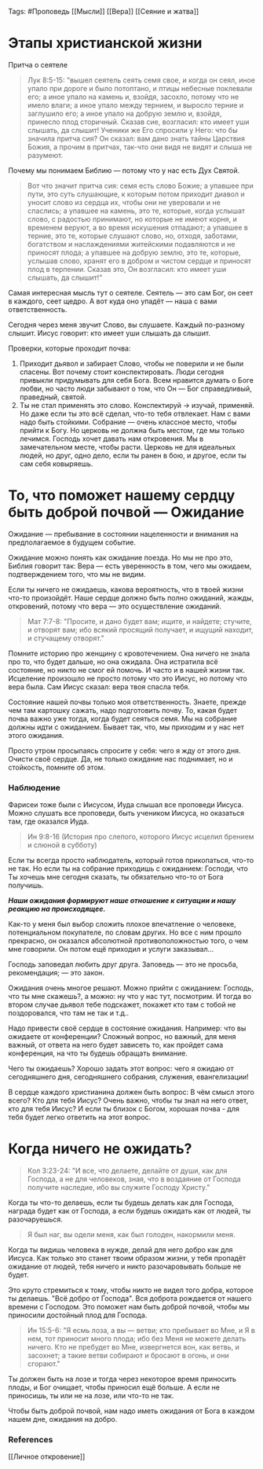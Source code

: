 Tags: #Проповедь
[[Мысли]]
[[Вера]]
[[Сеяние и жатва]]
# Этапы христианской жизни

Притча о сеятеле
> Лук 8:5-15: "вышел сеятель сеять семя свое, и когда он сеял, иное упало при дороге и было потоптано, и птицы небесные поклевали его; а иное упало на камень и, взойдя, засохло, потому что не имело влаги; а иное упало между тернием, и выросло терние и заглушило его; а иное упало на добрую землю и, взойдя, принесло плод сторичный. Сказав сие, возгласил: кто имеет уши слышать, да слышит! Ученики же Его спросили у Него: что бы значила притча сия? Он сказал: вам дано знать тайны Царствия Божия, а прочим в притчах, так-что они видя не видят и слыша не разумеют. 

Почему мы понимаем Библию — потому что у нас есть Дух Святой.

> Вот что значит притча сия: семя есть слово Божие; а упавшее при пути, это суть слушающие, к которым потом приходит диавол и уносит слово из сердца их, чтобы они не уверовали и не спаслись; а упавшее на камень, это те, которые, когда услышат слово, с радостью принимают, но которые не имеют корня, и временем веруют, а во время искушения отпадают; а упавшее в терние, это те, которые слушают слово, но, отходя, заботами, богатством и наслаждениями житейскими подавляются и не приносят плода; а упавшее на добрую землю, это те, которые, услышав слово, хранят его в добром и чистом сердце и приносят плод в терпении. Сказав это, Он возгласил: кто имеет уши слышать, да слышит!"

Самая интересная мысль тут о сеятеле. Сеятель — это сам Бог, он сеет в каждого, сеет щедро. А вот куда оно упадёт — наша с вами ответственность. 

Сегодня через меня звучит Слово, вы слушаете. Каждый по-разному слышит. Иисус говорит: кто имеет уши слышать да слышит. 

Проверки, которые проходит почва:
1. Приходит дьявол и забирает Слово, чтобы не поверили и не были спасены. Вот почему стоит конспектировать.
Люди сегодня привыкли придумывать для себя Бога. Всем нравится думать о Боге любви, но часто люди забывают о том, что Он — Бог справедливый, праведный, святой.
2. Ты не стал применять это слово. Конспектируй -> изучай, применяй. Но даже если ты это всё сделал, что-то тебя отвлекает. Нам с вами надо быть стойкими.
Собрание — очень классное место, чтобы прийти к Богу. Но церковь не должна быть местом, где мы только лечимся. Господь хочет давать нам откровения. Мы в замечательном месте, чтобы расти. Церковь не для идеальных людей, но друг, одно дело, если ты ранен в бою, и другое, если ты сам себя ковыряешь.
# То, что поможет нашему сердцу быть доброй почвой — Ожидание

Ожидание — пребывание в состоянии нацеленности и внимания на предполагаемое в будущем событие.

Ожидание можно понять как ожидание поезда. Но мы не про это, Библия говорит так:
Вера — есть уверенность в том, чего мы ожидаем, подтверждением того, что мы не видим.

Если ты ничего не ожидаешь, какова вероятность, что в твоей жизни что-то произойдёт. Наше сердце должно быть полно ожиданий, жажды, откровений, потому что вера — это осуществление ожиданий.

> Мат 7:7-8: "Просите, и дано будет вам; ищите, и найдете; стучите, и отворят вам; ибо всякий просящий получает, и ищущий находит, и стучащему отворят."

Помните историю про женщину с кровотечением. Она ничего не знала про то, что будет дальше, но она ожидала. Она истратила всё состояние, но никто не смог ей помочь. И часто и в нашей жизни так. Исцеление произошло не просто потому что это Иисус, но потому что вера была. Сам Иисус сказал: вера твоя спасла тебя. 

Состояние нашей почвы только моя ответственность. 
Знаете, прежде чем там картошку сажать, надо подготовить почву. То, какая будет почва важно уже тогда, когда будет сеяться семя. Мы на собрание должны идти с ожиданием. 
Бывает так, что, мы приходим и у нас нет этого ожидания.

Просто утром просыпаясь спросите у себя: чего я жду от этого дня. Очисти своё сердце. Да, не только ожидание нас поднимает, но и стойкость, помните об этом.

### Наблюдение

Фарисеи тоже были с Иисусом, Иуда слышал все проповеди Иисуса. Можно слушать все проповеди, быть учеником Иисуса, но оказаться там, где оказался Иуда.

> Ин 9:8-16
(История про слепого, которого Иисус исцелил брением и слюной в субботу)

Если ты всегда просто наблюдатель, который готов прикопаться, что-то не так. Но если ты на собрание приходишь с ожиданием: Господи, что Ты хочешь мне сегодня сказать, ты обязательно что-то от Бога получишь. 

***Наши ожидания формируют наше отношение к ситуации и нашу реакцию на происходящее.***

Как-то у меня был выбор сложить плохое впечатление о человеке, потенциальном покупателе, по словам других. Но все с ним прошло прекрасно, он оказался абсолютной противоположностью того, о чем мне говорили. Он потом ещё приходил и услуги заказывал...

Господь заповедал любить друг друга. Заповедь — это не просьба, рекомендация; — это закон.

Ожидания очень многое решают. Можно прийти с ожиданием: Господь, что ты мне скажешь?, а можно: ну что у нас тут, посмотрим. И тогда во втором случае дьявол тебе подскажет, покажет кто там с тобой не поздоровался, что там не так и т.д.. 

Надо привести своё сердце в состояние ожидания. Например: что вы ожидаете от конференции? Сложный вопрос, но важный, для меня важный, от ответа на него будет зависеть то, как пройдет сама конференция, на что ты будешь обращать внимание.

Чего ты ожидаешь? 
Хорошо задать этот вопрос: чего я ожидаю от сегодняшнего дня, сегодняшнего собрания, служения, евангелизации!

В сердце каждого христианина должен быть вопрос: В чём смысл этого всего? Кто для тебя Иисус? 
Очень важно, чтобы ты знал на него ответ, кто для тебя Иисус? И если ты близок с Богом, хорошая почва - для тебя будет легко ответить на этот вопрос.

# Когда ничего не ожидать?

> Кол 3:23-24: "И все, что делаете, делайте от души, как для Господа, а не для человеков, зная, что в воздаяние от Господа получите наследие, ибо вы служите Господу Христу."

Когда ты что-то делаешь, если ты будешь делать как для Господа, награда будет как от Господа, а если будешь ожидать как от людей, ты разочаруешься. 
> Я был наг, вы одели меня, как был голоден, накормили меня.

Когда ты видишь человека в нужде, делай для него добро как для Иисуса. Как только это станет твоим образом жизни, у  тебя пропадёт ожидание от людей, тебя ничего и никто разочаровывать больше не будет.

Это круто стремиться к тому, чтобы никто не видел того добра, которое ты делаешь.
"Всё добро от Господа". Вся доброта рождается от нашего времени с Господом. Это поможет нам быть доброй почвой, чтобы мы приносили достойный плод для Господа.

> Ин 15:5-6: "Я есмь лоза, а вы — ветви; кто пребывает во Мне, и Я в нем, тот приносит много плода; ибо без Меня не можете делать ничего. Кто не пребудет во Мне, извергнется вон, как ветвь, и засохнет; а такие ветви собирают и бросают в огонь, и они сгорают."

Ты должен быть на лозе и тогда через некоторое время приносить плоды, и Бог очищает, чтобы приносил ещё больше. А если не приносишь, ты или не на лозе, или что-то не так.

Чтобы быть доброй почвой, нам надо иметь ожидания от Бога в каждом нашем дне, ожидания на добро.
### References
[[Личное откровение]]